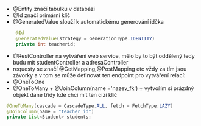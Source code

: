 - @Entity značí tabulku v databázi
- @Id značí primární klíč
- @GeneratedValue slouží k automatickému generování idčka
  ```java
   @Id
   @GeneratedValue(strategy = GenerationType.IDENTITY)
   private int teacherid;
  ```
- @RestController na vytváření web service, mělo by to být oddělený tedy budu mít studentController a adresaController
- requesty se značí @GetMapping,@PostMapping etc vždy za tím jsou závorky a v tom se může definovat ten endpoint
pro vytváření relací:
- @OneToOne
- @OneToMany + @JoinColumn(name ='nazev_fk') + vytvořím si prázdný objekt dané třídy kde chci mít ten cizí klíč
```java
 @OneToMany(cascade = CascadeType.ALL, fetch = FetchType.LAZY)
 @JoinColumn(name = "teacher_id")
 private List<Student> students;
  ```
